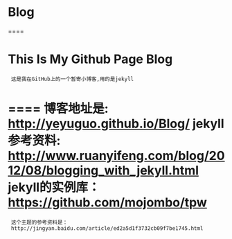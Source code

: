 Blog
====
====


This Is My Github Page Blog
====
     这是我在GitHub上的一个暂寄小博客,用的是jekyll
====
     博客地址是:
     http://yeyuguo.github.io/Blog/
     jekyll参考资料:
     http://www.ruanyifeng.com/blog/2012/08/blogging_with_jekyll.html
     jekyll的实例库：
     https://github.com/mojombo/tpw
====
     这个主题的参考资料是：
     http://jingyan.baidu.com/article/ed2a5d1f3732cb09f7be1745.html